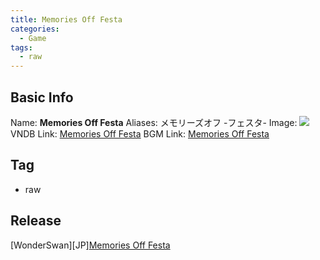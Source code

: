 ```yaml
---
title: Memories Off Festa
categories:
  - Game
tags:
  - raw
---
```

## Basic Info

Name: **Memories Off Festa**
Aliases: メモリーズオフ -フェスタ-
Image: ![](https://s2.vndb.org/cv/87/15687.jpg)
VNDB Link: [Memories Off Festa](https://vndb.org/v1966)
BGM Link: [Memories Off Festa](https://bangumi.tv/subject/80814)

## Tag

 - raw

## Release

\[WonderSwan\]\[JP\][Memories Off Festa](../../r/r3865/)